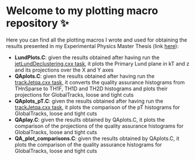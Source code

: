 # Welcome to my plotting macro repository ✨
Here you can find all the plotting macros I wrote and used for obtaining the results presented in my Experimental Physics Master Thesis (link [here](https://studenttheses.uu.nl/handle/20.500.12932/46251)):
- **LundPlots.C**: given the results obtained after having run the [jetLundDeclustering.cxx task](https://github.com/AliceO2Group/O2Physics/blob/master/PWGJE/Tasks/jetLundReclustering.cxx), it plots the Primary Lund plane in kT and z and its projections over the X and Y axes
- **QAplots.C**: given the results obtained after having run the [trackJetqa.cxx task](https://github.com/alicecaluisi/O2Physics/blob/master/PWGJE/Tasks/trackJetqa.cxx), it converts the quality assurance histograms from THnSparse to TH1F, TH1D and TH2D histograms and plots their projections for GlobalTracks, loose and tight cuts
- **QAplots_pT.C**: given the results obtained after having run the [trackJetqa.cxx task](https://github.com/alicecaluisi/O2Physics/blob/master/PWGJE/Tasks/trackJetqa.cxx), it plots the comparison of the pT histograms for GlobalTracks, loose and tight cuts
- **QAplay.C**: given the results obtained by QAplots.C, it plots the comparison of the projections of the quality assurance histograms for GlobalTracks, loose and tight cuts
- **QA_plot_comparisons.C**: given the results obtained by QAplots.C, it plots the comparison of the quality assurance histograms for GlobalTracks, loose and tight cuts
